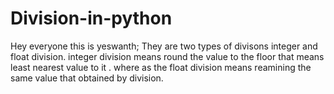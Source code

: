# Division-in-python
Hey everyone this is yeswanth;
They are two types of divisons integer and float division.
integer division means round the value to the floor that means least nearest value to it .
where as the float division means reamining the same value that obtained by division.
